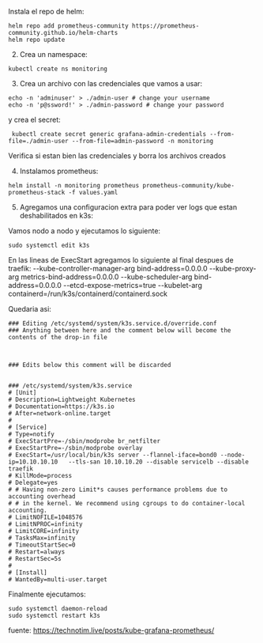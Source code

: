 Instala el repo de helm:
```
helm repo add prometheus-community https://prometheus-community.github.io/helm-charts
helm repo update
```

2. Crea un namespace:
```
kubectl create ns monitoring
```

3. Crea un archivo con las credenciales que vamos a usar:

```
echo -n 'adminuser' > ./admin-user # change your username
echo -n 'p@ssword!' > ./admin-password # change your password
```
y crea el secret:
```
 kubectl create secret generic grafana-admin-credentials --from-file=./admin-user --from-file=admin-password -n monitoring
```
Verifica si estan bien las credenciales y borra los archivos creados

4. Instalamos prometheus:
```
helm install -n monitoring prometheus prometheus-community/kube-prometheus-stack -f values.yaml
```

5. Agregamos una configuracion extra para poder ver logs que estan deshabilitados en k3s:

Vamos nodo a nodo y ejecutamos lo siguiente:

```
sudo systemctl edit k3s
```

En las lineas de ExecStart agregamos lo siguiente al final despues de traefik: --kube-controller-manager-arg bind-address=0.0.0.0 --kube-proxy-arg metrics-bind-address=0.0.0.0 --kube-scheduler-arg bind-address=0.0.0.0 --etcd-expose-metrics=true --kubelet-arg containerd=/run/k3s/containerd/containerd.sock

Quedaria asi:

```
### Editing /etc/systemd/system/k3s.service.d/override.conf
### Anything between here and the comment below will become the contents of the drop-in file



### Edits below this comment will be discarded


### /etc/systemd/system/k3s.service
# [Unit]
# Description=Lightweight Kubernetes
# Documentation=https://k3s.io
# After=network-online.target
#
# [Service]
# Type=notify
# ExecStartPre=-/sbin/modprobe br_netfilter
# ExecStartPre=-/sbin/modprobe overlay
# ExecStart=/usr/local/bin/k3s server --flannel-iface=bond0 --node-ip=10.10.10.10   --tls-san 10.10.10.20 --disable servicelb --disable traefik
# KillMode=process
# Delegate=yes
# # Having non-zero Limit*s causes performance problems due to accounting overhead
# # in the kernel. We recommend using cgroups to do container-local accounting.
# LimitNOFILE=1048576
# LimitNPROC=infinity
# LimitCORE=infinity
# TasksMax=infinity
# TimeoutStartSec=0
# Restart=always
# RestartSec=5s
#
# [Install]
# WantedBy=multi-user.target
```

Finalmente ejecutamos:

```
sudo systemctl daemon-reload
sudo systemctl restart k3s
```

fuente: https://technotim.live/posts/kube-grafana-prometheus/